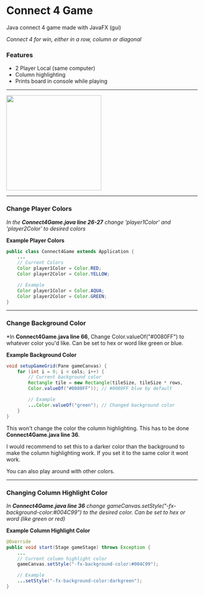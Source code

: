 # **Connect 4 Game**
Java connect 4 game made with JavaFX (gui)

*Connect 4 for win, either in a row, column or diagonal*

### **Features**
- 2 Player Local (same computer)
- Column highlighting
- Prints board in console while playing

---

<img src="" width=250px>

---

### **Change Player Colors**
*In the **Connect4Game.java line 26-27** change 'player1Color' and 'player2Color' to desired colors*

**Example Player Colors**
```java
public class Connect4Game extends Application {
    ...
    // Current Colors
    Color player1Color = Color.RED;
    Color player2Color = Color.YELLOW;

    // Example
    Color player1Color = Color.AQUA;
    Color player2Color = Color.GREEN;
}
```

---

### **Change Background Color**
*In **Connect4Game.java line 66**, Change Color.valueOf("#0080FF") to whatever color you'd like. Can be set to hex or word like green or blue.

**Example Background Color**
```java
void setupGameGrid(Pane gameCanvas) {
    for (int i = 0; i < cols; i++) {
        // Current background color
        Rectangle tile = new Rectangle(tileSize, tileSize * rows, 
        Color.valueOf("#0080FF")); // #0080FF blue by default

        // Example
        ...Color.valueOf("green"); // Changed background color
    }
}
```

This won't change the color the column highlighting. This has to be done **Connect4Game.java line 36**. 

I would recommend to set this to a darker color than the background to make the column highlighting work. If you set it to the same color it wont work. 

You can also play around with other colors. 

---

### **Changing Column Highlight Color**

*In **Connect4Game.java line 36** change gameCanvas.setStyle("-fx-background-color:#004C99") to the desired color. Can be set to hex or word (like green or red)*

**Example Column Highlight Color**
```java
@Override
public void start(Stage gameStage) throws Exception {
    ...
    // Current column highlight color
    gameCanvas.setStyle("-fx-background-color:#004C99");

    // Example
    ...setStyle("-fx-background-color:darkgreen");
}
```
